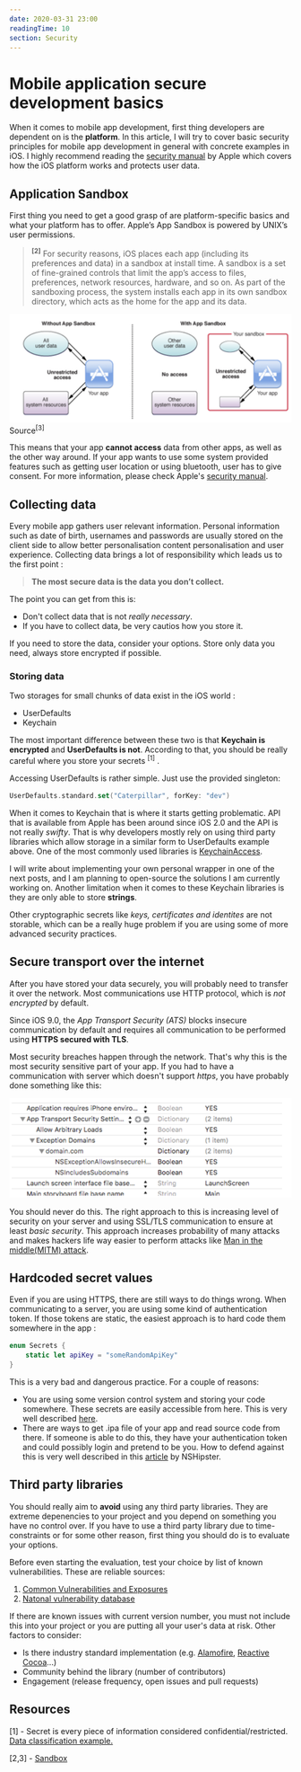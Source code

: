 ```yaml
---
date: 2020-03-31 23:00
readingTime: 10
section: Security
---
```


# Mobile application secure development basics

When it comes to mobile app development, first thing developers are dependent on is the **platform**. In this article, I will try to cover basic security principles for mobile app development in general with concrete examples in iOS. I highly recommend reading the [security manual](https://manuals.info.apple.com/MANUALS/1000/MA1902/en_US/apple-platform-security-guide.pdf) by Apple which covers how the iOS platform works and protects user data.


## Application Sandbox 

First thing you need to get a good grasp of are platform-specific basics and what your platform has to offer. Apple’s App Sandbox is powered by UNIX’s user permissions.

> **<sup>[2]</sup>** For security reasons, iOS places each app (including its preferences and data) in a sandbox at install time. A sandbox is a set of fine-grained controls that limit the app’s access to files, preferences, network resources, hardware, and so on. As part of the sandboxing process, the system installs each app in its own sandbox directory, which acts as the home for the app and its data. 

![Sandbox](/images/Sandbox.png)
Source<sup>[3]</sup> 


This means that your app **cannot access** data from other apps, as well as the other way around. If your app wants to use some system provided features such as getting user location or using bluetooth, user has to give consent. For more information, please check Apple's [security manual](https://manuals.info.apple.com/MANUALS/1000/MA1902/en_US/apple-platform-security-guide.pdf).


## Collecting data

Every mobile app gathers user relevant information. Personal information such as date of birth, usernames and passwords are usually stored on the client side to allow better personalisation content personalisation and user experience. Collecting data brings a lot of responsibility which leads us to the first point :

>  **The most secure data is the data you don’t collect.**

The point you can get from this is:

- Don't collect data that is not _really necessary_.
- If you have to collect data, be very cautios how you store it.

If you need to store the data, consider your options. Store only data you need, always store encrypted if possible.

### **Storing data**

Two storages for small chunks of data exist in the iOS world :

- UserDefaults
- Keychain

The most important difference between these two is that **Keychain is encrypted** and **UserDefaults is not**. According to that, you should be really careful where you store your secrets <sup>[1]</sup> . 

Accessing UserDefaults is rather simple. Just use the provided singleton:

```swift
UserDefaults.standard.set("Caterpillar", forKey: "dev")
```

When it comes to Keychain that is where it starts getting problematic. API that is available from Apple has been around since iOS 2.0 and the API is not really _swifty_. That is why developers mostly rely on using third party libraries which allow storage in a similar form to UserDefaults example above. One of the most commonly used libraries is [KeychainAccess](https://cocoapods.org/pods/KeychainAccess). 

I will write about implementing your own personal wrapper in one of the next posts, and I am planning to open-source the solutions I am currently working on.
Another limitation when it comes to these Keychain libraries is they are only able to store **strings**. 

Other cryptographic secrets like _keys, certificates and identites_ are not storable, which can be a really huge problem if you are using some of more advanced security practices.

## Secure transport over the internet

After you have stored your data securely, you will probably need to transfer it over the network. Most communications use HTTP protocol, which is _not encrypted_ by default.

Since iOS 9.0, the _App Transport Security (ATS)_ blocks insecure communication by default and requires all communication to be performed using **HTTPS secured with TLS**. 	

Most security breaches happen through the network. That's why this is the most security sensitive part of your app. If you had to have a communication with server which doesn't support _https_, you have probably done something like this:

![DisableHTTPS](/images/DisableHTTPS.png)


You should never do this. The right approach to this is increasing level of security on your server and using SSL/TLS communication to ensure at least _basic security_. This approach increases probability of many attacks and makes hackers life way easier to perform attacks like [Man in the middle(MITM) attack](https://en.wikipedia.org/wiki/Man-in-the-middle_attack).

## Hardcoded secret values

Even if you are using HTTPS, there are still ways to do things wrong. When communicating to a server, you are using some kind of authentication token. If those tokens are static, the easiest approach is to hard code them somewhere in the app :

```swift
enum Secrets {
    static let apiKey = "someRandomApiKey"
}
```
This is a very bad and dangerous practice. For a couple of reasons:

- You are using some version control system and storing your code somewhere. These secrets are easily accessible from here. This is very well described [here](https://www.ndss-symposium.org/ndss-paper/how-bad-can-it-git-characterizing-secret-leakage-in-public-github-repositories/).
- There are ways to get .ipa file of your app and read source code from there. If someone is able to do this, they have your authentication token and could possibly login and pretend to be you. How to defend against this is very well described in this [article](https://nshipster.com/secrets/) by NSHipster.

## Third party libraries

You should really aim to **avoid** using any third party libraries. They are extreme depenencies to your project and you depend on something you have no control over. If you have to use a third party library due to time-constraints or for some other reason, first thing you should do is to evaluate your options. 

Before even starting the evaluation, test your choice by list of known vulnerabilities. These are reliable sources:

1. [Common Vulnerabilities and Exposures](https://cve.mitre.org/cve/search_cve_list.html)
2. [Natonal vulnerability database](https://nvd.nist.gov/vuln)

If there are known issues with current version number, you must not include this into your project or you are putting all your user's data at risk. Other factors to consider:

- Is there industry standard implementation (e.g. [Alamofire](https://cocoapods.org/pods/Alamofire), [Reactive Cocoa](https://cocoapods.org/pods/ReactiveCocoa)...)
- Community behind the library (number of contributors)
- Engagement (release frequency, open issues and pull requests)





## Resources
[1] - Secret is every piece of information considered confidential/restricted. [Data classification example.](https://www.cmu.edu/iso/governance/guidelines/data-classification.html)

[2,3] - [Sandbox](https://developer.apple.com/library/archive/documentation/Security/Conceptual/AppSandboxDesignGuide/AboutAppSandbox/AboutAppSandbox.html)
